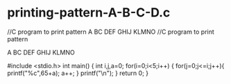 # printing-pattern-A-B-C-D.c
//C program to print pattern   A BC DEF GHIJ KLMNO 
//C program to print pattern 

A
BC
DEF
GHIJ
KLMNO

#include <stdio.h>
int main() {
    int i,j,a=0;
    for(i=0;i<5;i++)
    {
        for(j=0;j<=i;j++){
         printf("%c",65+a);
         a++;
        }
        printf("\n");
    }
    return 0;
}
